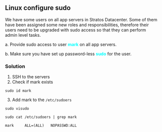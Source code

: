 ## Linux configure sudo

We have some users on all app servers in Stratos Datacenter. Some of them have been assigned some new roles and responsibilities, therefore their users need to be upgraded with sudo access so that they can perform admin level tasks.



a. Provide sudo access to user <span style='color:cyan'>**mark**</span> on all app servers.


b. Make sure you have set up password-less <span style='color:cyan'>**sudo**</span> for the user.


### Solution

1. SSH to the servers
2. Check if mark exists 
```
sudo id mark
```
3. Add mark to the ```/etc/sudoers```
```
sudo visudo
```
```
sudo cat /etc/sudoers | grep mark
```
```
mark     ALL=(ALL)   NOPASSWD:ALL
```
